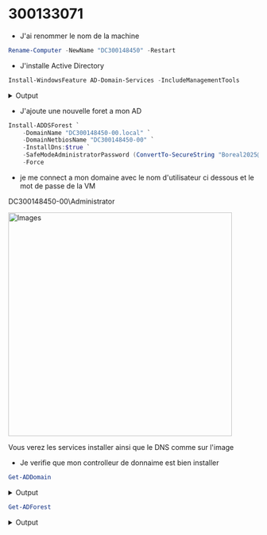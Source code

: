 # 300133071

* J'ai renommer le nom de la machine

```powershell
Rename-Computer -NewName "DC300148450" -Restart
```

* J'installe Active Directory

```powershell
Install-WindowsFeature AD-Domain-Services -IncludeManagementTools
```
<details>
    <summary>Output</summary>
    
```powershell
Success Restart Needed Exit Code      Feature Result
------- -------------- ---------      --------------
True    No             Success        {Active Directory Domain Services, Group P...
```
</details>

* J'ajoute une nouvelle foret a mon AD

```powershell
Install-ADDSForest `
    -DomainName "DC300148450-00.local" `
    -DomainNetbiosName "DC300148450-00" `
    -InstallDns:$true `
    -SafeModeAdministratorPassword (ConvertTo-SecureString "Boreal2025@" -AsPlainText -Force) `
    -Force
```

* je me connect a mon domaine avec le nom d'utilisateur ci dessous et le mot de passe de la VM

DC300148450-00\Administrator

<img src="images/photo1.jpg" alt="Images" width="450"/>

Vous verez les services installer ainsi que le DNS comme sur l'image

* Je verifie que mon controlleur de donnaime est bien installer
  
```powershell
Get-ADDomain
```
<details>
    <summary>Output</summary>
    
```powershell
AllowedDNSSuffixes                 : {}
ChildDomains                       : {}
ComputersContainer                 : CN=Computers,DC=DC300148450-00,DC=local
DeletedObjectsContainer            : CN=Deleted Objects,DC=DC300148450-00,DC=local
DistinguishedName                  : DC=DC300148450-00,DC=local
DNSRoot                            : DC300148450-00.local
DomainControllersContainer         : OU=Domain Controllers,DC=DC300148450-00,DC=local
DomainMode                         : Windows2016Domain
DomainSID                          : S-1-5-21-447135690-91861430-3213525697
ForeignSecurityPrincipalsContainer : CN=ForeignSecurityPrincipals,DC=DC300148450-00,DC=local
Forest                             : DC300148450-00.local
InfrastructureMaster               : DC300148450.DC300148450-00.local
LastLogonReplicationInterval       :
LinkedGroupPolicyObjects           : {CN={31B2F340-016D-11D2-945F-00C04FB984F9},CN=Policies,CN=System,DC=DC300148450-00
                                     ,DC=local}
LostAndFoundContainer              : CN=LostAndFound,DC=DC300148450-00,DC=local
ManagedBy                          :
Name                               : DC300148450-00
NetBIOSName                        : DC300148450-00
ObjectClass                        : domainDNS
ObjectGUID                         : 839632fc-eb55-4d8a-8667-54b936c91175
ParentDomain                       :
PDCEmulator                        : DC300148450.DC300148450-00.local
PublicKeyRequiredPasswordRolling   : True
QuotasContainer                    : CN=NTDS Quotas,DC=DC300148450-00,DC=local
ReadOnlyReplicaDirectoryServers    : {}
ReplicaDirectoryServers            : {DC300148450.DC300148450-00.local}
RIDMaster                          : DC300148450.DC300148450-00.local
SubordinateReferences              : {DC=ForestDnsZones,DC=DC300148450-00,DC=local,
                                     DC=DomainDnsZones,DC=DC300148450-00,DC=local,
                                     CN=Configuration,DC=DC300148450-00,DC=local}
SystemsContainer                   : CN=System,DC=DC300148450-00,DC=local
UsersContainer                     : CN=Users,DC=DC300148450-00,DC=local
```
</details>

```powershell
Get-ADForest
```
<details>
    <summary>Output</summary>
    
```powershell
ApplicationPartitions : {DC=ForestDnsZones,DC=DC300148450-00,DC=local, DC=DomainDnsZones,DC=DC300148450-00,DC=local}
CrossForestReferences : {}
DomainNamingMaster    : DC300148450.DC300148450-00.local
Domains               : {DC300148450-00.local}
ForestMode            : Windows2016Forest
GlobalCatalogs        : {DC300148450.DC300148450-00.local}
Name                  : DC300148450-00.local
PartitionsContainer   : CN=Partitions,CN=Configuration,DC=DC300148450-00,DC=local
RootDomain            : DC300148450-00.local
SchemaMaster          : DC300148450.DC300148450-00.local
Sites                 : {Default-First-Site-Name}
SPNSuffixes           : {}
UPNSuffixes           : {}


```
</details>

